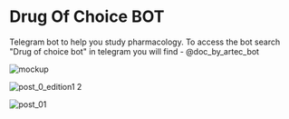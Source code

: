 <p align="center">

<h1> Drug Of Choice BOT </h1>
Telegram bot to help you study pharmacology. To access the bot search "Drug of choice bot" in telegram you will find - @doc_by_artec_bot
</p>

<p align="center">
 
![mockup](https://user-images.githubusercontent.com/67222042/125746025-13ddcd3e-f4d5-45cd-a68c-c0a42238b879.png)

![post_0_edition1 2](https://user-images.githubusercontent.com/67222042/125747407-973a1abf-735b-4599-b7a7-13ceded11327.png)

![post_01](https://user-images.githubusercontent.com/67222042/125746038-753f7396-17b7-49e6-abd6-5c4f322d0af9.png)
 </p>
